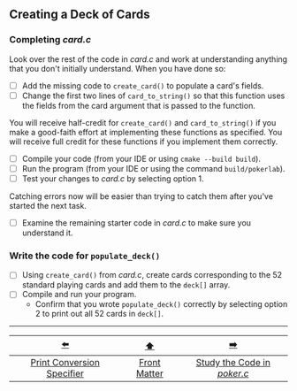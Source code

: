 ## Creating a Deck of Cards

### Completing *card.c*

Look over the rest of the code in *card.c* and work at understanding anything that you don't initially understand.
When you have done so:

- [ ] Add the missing code to `create_card()` to populate a card's fields.
- [ ] Change the first two lines of `card_to_string()` so that this function uses the fields from the card argument that is passed to the function.

You will receive half-credit for `create_card()` and `card_to_string()` if you make a good-faith effort at implementing these functions as specified.
You will receive full credit for these functions if you implement them correctly.

- [ ] Compile your code (from your IDE or using `cmake --build build`).
- [ ] Run the program (from your IDE or using the command `build/pokerlab`).
- [ ] Test your changes to *card.c* by selecting option 1.

Catching errors now will be easier than trying to catch them after you've started the next task.

- [ ] Examine the remaining starter code in *card.c* to make sure you understand it.


### Write the code for `populate_deck()`

- [ ] Using `create_card()` from *card.c*, create cards corresponding to the 52 standard playing cards and add them to the `deck[]` array.
- [ ] Compile and run your program.
    - Confirm that you wrote `populate_deck()` correctly by selecting option 2 to print out all 52 cards in `deck[]`.

---

|             [⬅️](3-print-conversion-specifier.md)             |      [⬆️](../README.md)      |             [➡️](5-code-reading.md)              |
|:-------------------------------------------------------------:|:----------------------------:|:------------------------------------------------:|
| [Print Conversion Specifier](3-print-conversion-specifier.md) | [Front Matter](../README.md) | [Study the Code in *poker.c*](5-code-reading.md) |
